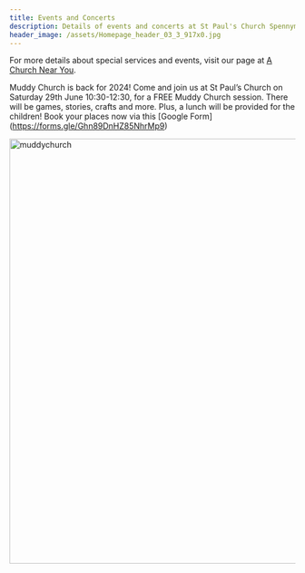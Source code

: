 ```yaml
---
title: Events and Concerts
description: Details of events and concerts at St Paul's Church Spennymoor.
header_image: /assets/Homepage_header_03_3_917x0.jpg
---
```

For more details about special services and events, visit our page at [A Church Near You](https://www.achurchnearyou.com/church/13565/).

Muddy Church is back for 2024! Come and join us at St Paul’s Church on Saturday 29th June 10:30-12:30, for a FREE Muddy Church session. There will be games, stories, crafts and more. Plus, a lunch will be provided for the children! Book your places now via this [Google Form] (https://forms.gle/Ghn89DnHZ85NhrMp9)

<img width="750" alt="muddychurch" src="https://github.com/stpaulsspennymoor/stpaulsspennymoor.github.io/assets/139633336/45306a6a-fc86-461e-a91d-9f3098f3c358">
